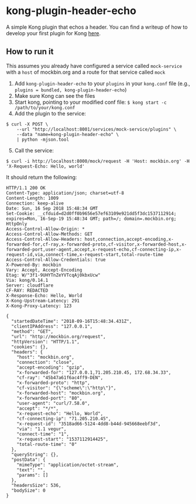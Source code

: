 # kong-plugin-header-echo

A simple Kong plugin that echos a header. You can find a writeup of how to develop your first plugin for Kong [here](https://www.jerney.io/header-echo-kong-plugin/).

## How to run it

This assumes you already have configured a service called `mock-service` with a `host` of mockbin.org and a route for that service called `mock`

1. Add `kong-plugin-header-echo` to your `plugins` in your `kong.conf` file (e.g., `plugins = bundled, kong-plugin-header-echo`)
2. Make sure Kong can see the files
3. Start kong, pointing to your modified conf file: `$ kong start -c /path/to/your/kong.conf`
4. Add the plugin to the service:
```shell
$ curl -X POST \
    --url "http://localhost:8001/services/mock-service/plugins" \
    --data "name=kong-plugin-header-echo" \
    | python -mjson.tool
```
5. Call the service:
```shell
$ curl -i http://localhost:8000/mock/request -H 'Host: mockbin.org' -H 'X-Request-Echo: Hello, world'
```
It should return the following:
```
HTTP/1.1 200 OK
Content-Type: application/json; charset=utf-8
Content-Length: 1009
Connection: keep-alive
Date: Sun, 16 Sep 2018 15:48:34 GMT
Set-Cookie: __cfduid=d2d0ff0b9656e57ef63109e921dd5f3dc1537112914; expires=Mon, 16-Sep-19 15:48:34 GMT; path=/; domain=.mockbin.org; HttpOnly
Access-Control-Allow-Origin: *
Access-Control-Allow-Methods: GET
Access-Control-Allow-Headers: host,connection,accept-encoding,x-forwarded-for,cf-ray,x-forwarded-proto,cf-visitor,x-forwarded-host,x-forwarded-port,user-agent,accept,x-request-echo,cf-connecting-ip,x-request-id,via,connect-time,x-request-start,total-route-time
Access-Control-Allow-Credentials: true
X-Powered-By: mockbin
Vary: Accept, Accept-Encoding
Etag: W/"3f1-9UHYTnZeYVTcqAj0kbxUcw"
Via: kong/0.14.1
Server: cloudflare
CF-RAY: REDACTED
X-Response-Echo: Hello, World
X-Kong-Upstream-Latency: 291
X-Kong-Proxy-Latency: 123

{
  "startedDateTime": "2018-09-16T15:48:34.431Z",
  "clientIPAddress": "127.0.0.1",
  "method": "GET",
  "url": "http://mockbin.org/request",
  "httpVersion": "HTTP/1.1",
  "cookies": {},
  "headers": {
    "host": "mockbin.org",
    "connection": "close",
    "accept-encoding": "gzip",
    "x-forwarded-for": "127.0.0.1,71.205.210.45, 172.68.34.33",
    "cf-ray": "45b47a61f6ac4ff9-DEN",
    "x-forwarded-proto": "http",
    "cf-visitor": "{\"scheme\":\"http\"}",
    "x-forwarded-host": "mockbin.org",
    "x-forwarded-port": "80",
    "user-agent": "curl/7.58.0",
    "accept": "*/*",
    "x-request-echo": "Hello, World",
    "cf-connecting-ip": "71.205.210.45",
    "x-request-id": "3518ad66-5124-4dd8-b44d-945668eebf3d",
    "via": "1.1 vegur",
    "connect-time": "1",
    "x-request-start": "1537112914425",
    "total-route-time": "0"
  },
  "queryString": {},
  "postData": {
    "mimeType": "application/octet-stream",
    "text": "",
    "params": []
  },
  "headersSize": 536,
  "bodySize": 0
}
```
